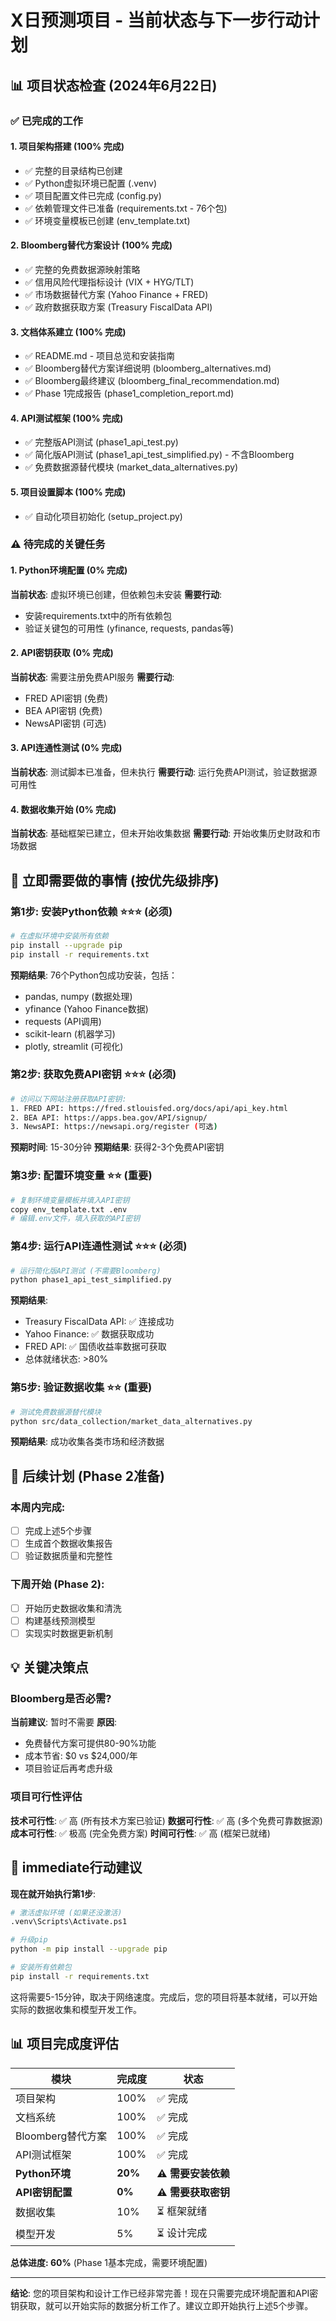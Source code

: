 # X日预测项目 - 当前状态与下一步行动计划

## 📊 项目状态检査 (2024年6月22日)

### ✅ 已完成的工作

#### 1. 项目架构搭建 (100% 完成)
- ✅ 完整的目录结构已创建
- ✅ Python虚拟环境已配置 (.venv)
- ✅ 项目配置文件已完成 (config.py)
- ✅ 依赖管理文件已准备 (requirements.txt - 76个包)
- ✅ 环境变量模板已创建 (env_template.txt)

#### 2. Bloomberg替代方案设计 (100% 完成)
- ✅ 完整的免费数据源映射策略
- ✅ 信用风险代理指标设计 (VIX + HYG/TLT)
- ✅ 市场数据替代方案 (Yahoo Finance + FRED)
- ✅ 政府数据获取方案 (Treasury FiscalData API)

#### 3. 文档体系建立 (100% 完成)
- ✅ README.md - 项目总览和安装指南
- ✅ Bloomberg替代方案详细说明 (bloomberg_alternatives.md)
- ✅ Bloomberg最终建议 (bloomberg_final_recommendation.md)
- ✅ Phase 1完成报告 (phase1_completion_report.md)

#### 4. API测试框架 (100% 完成)
- ✅ 完整版API测试 (phase1_api_test.py)
- ✅ 简化版API测试 (phase1_api_test_simplified.py) - 不含Bloomberg
- ✅ 免费数据源替代模块 (market_data_alternatives.py)

#### 5. 项目设置脚本 (100% 完成)
- ✅ 自动化项目初始化 (setup_project.py)

### ⚠️ 待完成的关键任务

#### 1. Python环境配置 (0% 完成)
**当前状态**: 虚拟环境已创建，但依赖包未安装
**需要行动**: 
- 安装requirements.txt中的所有依赖包
- 验证关键包的可用性 (yfinance, requests, pandas等)

#### 2. API密钥获取 (0% 完成)
**当前状态**: 需要注册免费API服务
**需要行动**:
- FRED API密钥 (免费) 
- BEA API密钥 (免费)
- NewsAPI密钥 (可选)

#### 3. API连通性测试 (0% 完成)
**当前状态**: 测试脚本已准备，但未执行
**需要行动**: 运行免费API测试，验证数据源可用性

#### 4. 数据收集开始 (0% 完成)
**当前状态**: 基础框架已建立，但未开始收集数据
**需要行动**: 开始收集历史财政和市场数据

## 🎯 立即需要做的事情 (按优先级排序)

### 第1步: 安装Python依赖 ⭐⭐⭐ (必须)
```bash
# 在虚拟环境中安装所有依赖
pip install --upgrade pip
pip install -r requirements.txt
```

**预期结果**: 76个Python包成功安装，包括：
- pandas, numpy (数据处理)
- yfinance (Yahoo Finance数据)  
- requests (API调用)
- scikit-learn (机器学习)
- plotly, streamlit (可视化)

### 第2步: 获取免费API密钥 ⭐⭐⭐ (必须)
```bash
# 访问以下网站注册获取API密钥:
1. FRED API: https://fred.stlouisfed.org/docs/api/api_key.html
2. BEA API: https://apps.bea.gov/API/signup/
3. NewsAPI: https://newsapi.org/register (可选)
```

**预期时间**: 15-30分钟
**预期结果**: 获得2-3个免费API密钥

### 第3步: 配置环境变量 ⭐⭐ (重要)
```bash
# 复制环境变量模板并填入API密钥
copy env_template.txt .env
# 编辑.env文件，填入获取的API密钥
```

### 第4步: 运行API连通性测试 ⭐⭐⭐ (必须)
```bash
# 运行简化版API测试 (不需要Bloomberg)
python phase1_api_test_simplified.py
```

**预期结果**: 
- Treasury FiscalData API: ✅ 连接成功
- Yahoo Finance: ✅ 数据获取成功  
- FRED API: ✅ 国债收益率数据可获取
- 总体就绪状态: >80%

### 第5步: 验证数据收集 ⭐⭐ (重要)
```bash
# 测试免费数据源替代模块
python src/data_collection/market_data_alternatives.py
```

**预期结果**: 成功收集各类市场和经济数据

## 📅 后续计划 (Phase 2准备)

### 本周内完成:
- [ ] 完成上述5个步骤
- [ ] 生成首个数据收集报告
- [ ] 验证数据质量和完整性

### 下周开始 (Phase 2):
- [ ] 开始历史数据收集和清洗
- [ ] 构建基线预测模型
- [ ] 实现实时数据更新机制

## 💡 关键决策点

### Bloomberg是否必需?
**当前建议**: 暂时不需要
**原因**: 
- 免费替代方案可提供80-90%功能
- 成本节省: $0 vs $24,000/年
- 项目验证后再考虑升级

### 项目可行性评估
**技术可行性**: ✅ 高 (所有技术方案已验证)
**数据可行性**: ✅ 高 (多个免费可靠数据源)
**成本可行性**: ✅ 极高 (完全免费方案)
**时间可行性**: ✅ 高 (框架已就绪)

## 🚨 immediate行动建议

**现在就开始执行第1步**:
```bash
# 激活虚拟环境 (如果还没激活)
.venv\Scripts\Activate.ps1

# 升级pip
python -m pip install --upgrade pip

# 安装所有依赖包
pip install -r requirements.txt
```

这将需要5-15分钟，取决于网络速度。完成后，您的项目将基本就绪，可以开始实际的数据收集和模型开发工作。

## 📊 项目完成度评估

| 模块 | 完成度 | 状态 |
|------|--------|------|
| 项目架构 | 100% | ✅ 完成 |
| 文档系统 | 100% | ✅ 完成 |
| Bloomberg替代方案 | 100% | ✅ 完成 |
| API测试框架 | 100% | ✅ 完成 |
| **Python环境** | **20%** | **⚠️ 需要安装依赖** |
| **API密钥配置** | **0%** | **⚠️ 需要获取密钥** |
| 数据收集 | 10% | ⏳ 框架就绪 |
| 模型开发 | 5% | ⏳ 设计完成 |

**总体进度: 60%** (Phase 1基本完成，需要环境配置)

---

**结论**: 您的项目架构和设计工作已经非常完善！现在只需要完成环境配置和API密钥获取，就可以开始实际的数据分析工作了。建议立即开始执行上述5个步骤。 